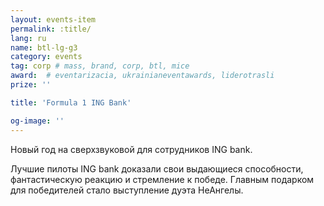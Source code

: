 ```yaml
---
layout: events-item
permalink: :title/
lang: ru
name: btl-lg-g3
category: events
tag: corp # mass, brand, corp, btl, mice
award:  # eventarizacia, ukrainianeventawards, liderotrasli
prize: ''

title: 'Formula 1 ING Bank'

og-image: ''
---
```


Новый год на сверхзвуковой  для сотрудников ING bank.

Лучшие пилоты ING bank доказали свои выдающиеся способности, фантастическую реакцию и стремление к победе. Главным подарком для победителей стало выступление дуэта НеАнгелы.
